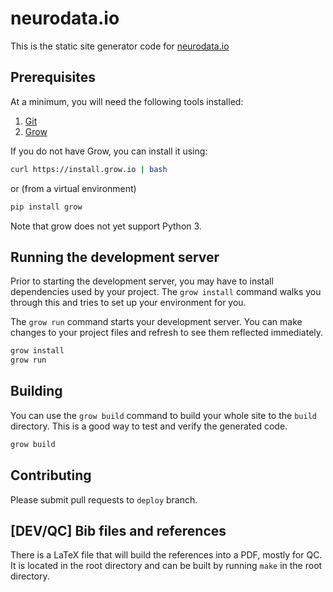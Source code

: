 # neurodata.io

This is the static site generator code for [neurodata.io](https://neurodata.io)

## Prerequisites

At a minimum, you will need the following tools installed:

1. [Git](http://git-scm.com/)
2. [Grow](https://grow.io)

If you do not have Grow, you can install it using:

```sh
curl https://install.grow.io | bash
```

or (from a virtual environment)

```sh
pip install grow
```

Note that grow does not yet support Python 3.

## Running the development server

Prior to starting the development server, you may have to install dependencies used by your project. The `grow install` command walks you through this and tries to set up your environment for you.

The `grow run` command starts your development server. You can make changes to your project files and refresh to see them reflected immediately.

```sh
grow install
grow run
```

## Building

You can use the `grow build` command to build your whole site to the `build` directory. This is a good way to test and verify the generated code.

```sh
grow build
```

## Contributing

Please submit pull requests to `deploy` branch.


## [DEV/QC] Bib files and references

There is a LaTeX file that will build the references into a PDF, mostly
for QC. It is located in the root directory and can be built by running
`make` in the root directory.

